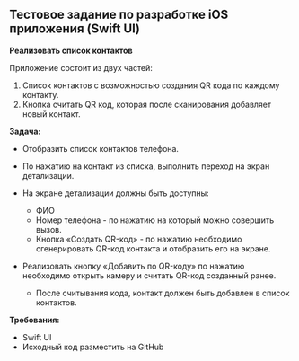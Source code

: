 ## Тестовое задание по разработке iOS приложения (Swift UI)

**Реализовать список контактов**

Приложение состоит из двух частей:
1. Список контактов с возможностью создания QR кода по каждому контакту.
2. Кнопка считать QR код, которая после сканирования добавляет новый контакт.

**Задача:**
* Отобразить список контактов телефона.
* По нажатию на контакт из списка, выполнить переход на экран детализации.
* На экране детализации должны быть доступны:
    * ФИО
    * Номер телефона - по нажатию на который можно совершить вызов.
    * Кнопка «Создать QR-код» - по нажатию необходимо сгенерировать QR-код контакта и отобразить его на экране.

* Реализовать кнопку «Добавить по QR-коду» по нажатию необходимо открыть камеру и считать QR-код созданный ранее.
    * После считывания кода, контакт должен быть добавлен в список контактов.

**Требования:**
* Swift UI
* Исходный код разместить на GitHub
